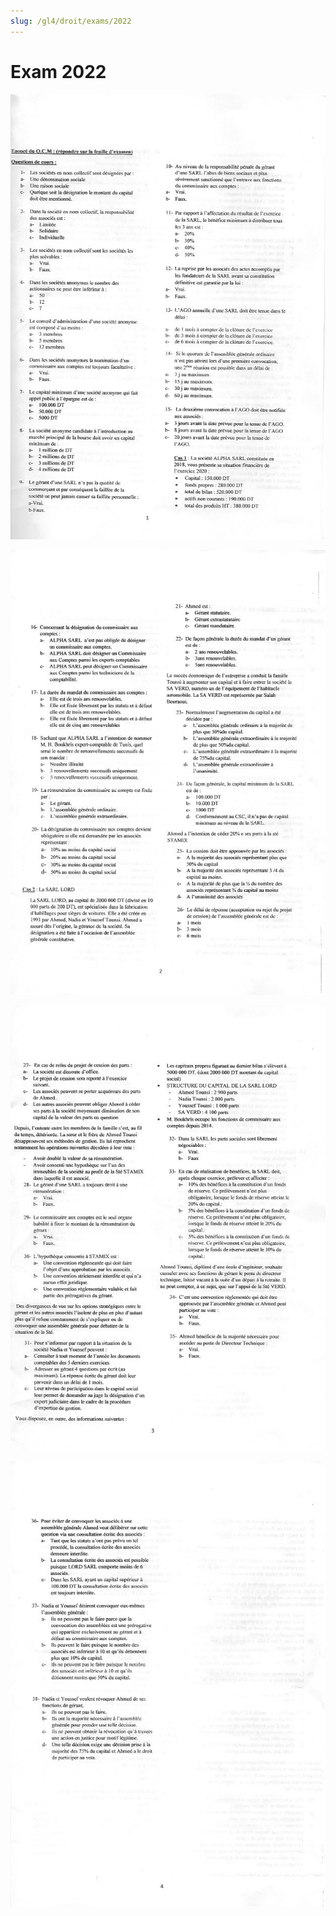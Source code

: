 ```yaml
---
slug: /gl4/droit/exams/2022
---
```


# Exam 2022

![1](assets/2022-1.jpg)

![2](assets/2022-2.jpg)

![3](assets/2022-3.jpg)

![4](assets/2022-4.jpg)

